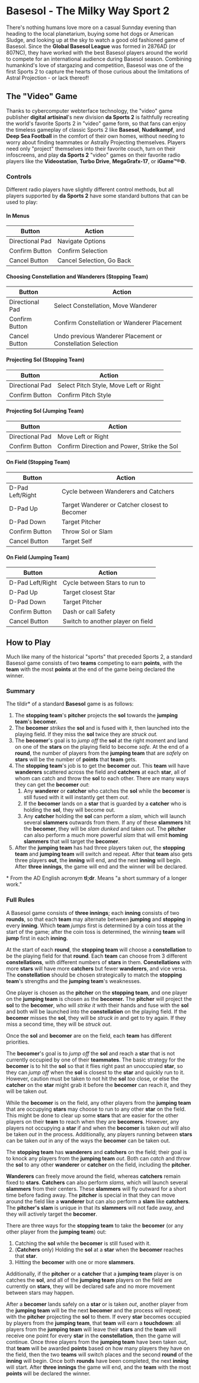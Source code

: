 # Basesol - The Milky Way Sport 2
There's nothing humans love more on a casual Sunnday evening than heading to the local planetarium, buying some hot dogs or American Sludge, and looking up at the sky to watch a good old fashioned game of Basesol. Since the **Global Basesol League** was formed in 2876AD (or 807NC), they have worked with the best Basesol players around the world to compete for an international audience during Basesol season. Combining humankind's love of stargazing and competition, Basesol was one of the first Sports 2 to capture the hearts of those curious about the limitations of Astral Projection - or lack thereof!

## The "Video" Game
Thanks to cybercomputer webterface technology, the "video" game publisher **digital artisinal**'s new division **da Sports 2** is faithfully recreating the world's favorite Sports 2 in "video" game form, so that fans can enjoy the timeless gameplay of classic Sports 2 like **Basesol**, **Nudelkampf**, and **Deep Sea Football** in the comfort of their own homes, without needing to worry about finding teammates or Astrally Projecting themselves. Players need only "project" themselves into their favorite couch, turn on their infoscreens, and play **da Sports 2** "video" games on their favorite radio players like the **Videostation**, **Turbo Drive**, **MegaGrafx-17**, or **iGame™®©**.

### Controls
Different radio players have slightly different control methods, but all players supported by **da Sports 2** have some standard buttons that can be used to play:

#### In Menus
| Button          |  Action                   |
|-----------------|---------------------------|
| Directional Pad | Navigate Options          |
| Confirm Button  | Confirm Selection         |
| Cancel Button   | Cancel Selection, Go Back |

#### Choosing Constellation and Wanderers (Stopping Team)
| Button          |  Action                                                     |
|-----------------|-------------------------------------------------------------|
| Directional Pad | Select Constellation, Move Wanderer                         |
| Confirm Button  | Confirm Constellation or Wanderer Placement                 |
| Cancel Button   | Undo previous Wanderer Placement or Constellation Selection |

#### Projecting Sol (Stopping Team)
| Button          |  Action                                |
|-----------------|----------------------------------------|
| Directional Pad | Select Pitch Style, Move Left or Right |
| Confirm Button  | Confirm Pitch Style                    |

#### Projecting Sol (Jumping Team)
| Button          |  Action                                     |
|-----------------|---------------------------------------------|
| Directional Pad | Move Left or Right                          |
| Confirm Button  | Confirm Direction and Power, Strike the Sol |

#### On Field (Stopping Team)
| Button           |  Action                                       |
|------------------|-----------------------------------------------|
| D-Pad Left/Right | Cycle between Wanderers and Catchers          |
| D-Pad Up         | Target Wanderer or Catcher closest to Becomer |
| D-Pad Down       | Target Pitcher                                |
| Confirm Button   | Throw Sol or Slam                             |
| Cancel Button    | Target Self                                   |

#### On Field (Jumping Team)
| Button           |  Action                           |
|------------------|-----------------------------------|
| D-Pad Left/Right | Cycle between Stars to run to     |
| D-Pad Up         | Target closest Star               |
| D-Pad Down       | Target Pitcher                    |
| Confirm Button   | Dash or call Safety               |
| Cancel Button    | Switch to another player on field |


## How to Play
Much like many of the historical "sports" that preceded Sports 2, a standard Basesol game consists of two **teams** competing to earn **points**, with the **team** with the most **points** at the end of the game being declared the winner.

### Summary
The tildir* of a standard **Basesol** game is as follows:
 1. The **stopping team**'s **pitcher** projects the **sol** towards the **jumping team**'s **becomer.**
 2. The **becomer** *strikes* the **sol** and is fused with it, then launched into the playing field. If they miss the **sol** twice they are *struck out.*
 3. The **becomer**'s goal is to *jump off* the **sol** at the right moment and land on one of the **stars** on the playing field to become *safe.* At the end of a **round**, the number of players from the **jumping team** that are *safe*ly on **stars** will be the number of **points** that **team** gets.
 4. The **stopping team**'s job is to get the **becomer** *out*. This **team** will have **wanderers** scattered across the field and **catchers** at each **star**, all of whom can catch and throw the **sol** to each other. There are many ways they can get the **becomer** *out*:
    1. Any **wanderer** or **catcher** who catches the **sol** while the **becomer** is still fused with it will instantly get them *out*.
    2. If the **becomer** lands on a **star** that is guarded by a **catcher** who is holding the **sol**, they will become out.
    3. Any **catcher** holding the **sol** can perform a *slam*, which will launch several **slammers** outwards from them. If any of these **slammers** hit the **becomer**, they will be *slam dunked* and taken *out*. The **pitcher** can also perform a much more powerful *slam* that will emit **homing slammers** that will target the **becomer**.
 5. After the **jumping team** has had three players taken *out*, the **stopping team** and **jumping team** will switch and repeat. After that **team** also gets three players **out**, the **inning** will end, and the next **inning** will begin. After **three innings**, the game will end and the winner will be declared.

\* From the AD English acronym **tl;dr**. Means "a short summary of a longer work."

### Full Rules
A Basesol game consists of **three innings**; each **inning** consists of two **rounds**, so that each **team** may alternate between **jumping** and **stopping** in every **inning**. Which **team** *jumps* first is determined by a coin toss at the start of the game; after the coin toss is determined, the winning **team** will **jump** first in each **inning**.

At the start of each **round**, the **stopping team** will choose a **constellation** to be the playing field for that **round**. Each **team** can choose from 3 different **constellations**, with different numbers of **stars** in them. **Constellations** with more **stars** will have more **catchers** but fewer **wanderers**, and vice versa. The **constellation** should be chosen strategically to match the **stopping team**'s strengths and the **jumping team**'s weaknesses.

One player is chosen as the **pitcher** on the **stopping team**, and one player on the **jumping team** is chosen as the **becomer.** The **pitcher** will project the **sol** to the **becomer**, who will *strike it* with their hands and fuse with the **sol** and both will be launched into the **constellation** on the playing field. If the **becomer** misses the **sol**, they will be *struck in* and get to try again. If they miss a second time, they will be *struck out*.

Once the **sol** and **becomer** are on the field, each **team** has different priorities.

The **becomer**'s goal is to *jump off* the **sol** and reach a **star** that is not currently occupied by one of their **teammates**. The basic strategy for the **becomer** is to hit the **sol** so that it flies right past an unoccupied **star**, so they can *jump off* when the **sol** is closest to the **star** and quickly run to it. However, caution must be taken to not hit the **sol** *too* close, or else the **catcher** on the **star** might grab it before the **becomer** can reach it, and they will be taken *out.*

While the **becomer** is on the field, any other players from the **jumping team** that are occupying **stars** may choose to run to any other **star** on the field. This might be done to clear up some **stars** that are easier for the other players on their **team** to reach when they are **becomers**. However, any players not occupying a **star** if and when the **becomer** is taken *out* will also be taken *out* in the process. Additionally, any players running between **stars** can be taken *out* in any of the ways the **becomer** can be taken out.

The **stopping team** has **wanderers** and **catchers** on the field; their goal is to knock any players from the **jumping team** *out*. Both can *catch* and *throw* the **sol** to any other **wanderer** or **catcher** on the field, including the **pitcher**.

**Wanderers** can freely move around the field, whereas **catchers** remain fixed to **stars**. **Catchers** can also perform *slams*, which will launch several **slammers** from their centers. These **slammers** will fly outward for a short time before fading away. The **pitcher** is special in that they can move around the field like a **wanderer** but can also perform a **slam** like **catchers**. The **pitcher's slam** is unique in that its **slammers** will not fade away, and they will actively target the **becomer**.

There are three ways for the **stopping team** to take the **becomer** (or any other player from the **jumping team**) out:
 1. Catching the **sol** while the **becomer** is still fused with it.
 2. (**Catchers** only) Holding the **sol** at a **star** when the **becomer** reaches that **star**.
 3. Hitting the **becomer** with one or more **slammers**.

Additionally, if the **pitcher** or a **catcher** that a **jumping team** player is on catches the **sol**, and all of the **jumping team** players on the field are currently on **stars**, they will be declared safe and no more movement between stars may happen.

After a **becomer** lands safely on a **star** or is taken *out*, another player from the **jumping team** will be the next **becomer** and the process will repeat; with the **pitcher** projecting the **sol** to them. If every **star** becomes occupied by players from the **jumping team**, that **team** will earn a **touchdown**: all players from the **jumping team** will leave their **stars** and the **team** will receive one point for every **star** in the **constellation**, then the game will continue. Once three players from the **jumping team** have been taken *out*, that **team** will be awarded **points** based on how many players they have on the field, then the two **teams** will switch places and the second **round** of the **inning** will begin. Once both **rounds** have been completed, the next **inning** will start. After **three innings** the game will end, and the **team** with the most **points** will be declared the winner.